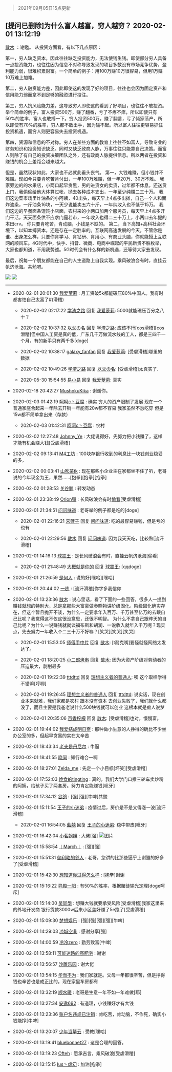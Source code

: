 > 2021年09月05日15点更新
<link rel="stylesheet" href="https://cdn.jsdelivr.net/gh/taotie6/sampleJSON@main/css/photo_show.css">


 ## [提问已删除]为什么富人越富，穷人越穷？ 2020-02-01 13:12:19

 [㪚木](https://www.coolapk.com/feed/16204245?shareKey=ZjQ4MmQwY2ZkMDhhNjEzMTc1MjU~) ：谢邀。
从投资方面看，有以下几点原因：

第一，穷人缺乏资本，因此往往缺乏投资能力，无法使钱生钱。即使部分穷人具备一点投资能力，也往往因为信息不对称导致发现的项目多数没有市场竞争优势，盈利能力弱，很难积累财富。一个简单的例子：用100万赚10万很容易，但用1万赚10万难上加难。<!--break-->

第二，穷人融资能力差，因此即使这的发现了好的项目，往往也会因为固定资产和信用能力弱而拿不到足够的融资进行投注。

第三，穷人抗风险能力差，这导致穷人即使这的看到了好项目，也往往不敢投资。举个简单的例子，富人投资500万，赚了翻番，亏了不疼不痒，所以即使只有50%的胜率，富人也敢搏一下。穷人投资500万，赚了翻番，亏了倾家荡产，所以即使有70%的胜率，穷人都不敢出手，因为输不起。所以富人往往更容易抓住投资机遇，而穷人则更容易失去投资机遇。

第四，资源和信息的不对称。穷人在某些方面的教育上往往不如富人，导致专业的财务知识和投资知识缺乏。同时又缺乏政商人脉，万事往往只能靠自己决策。而富人则除了有自己的投资决策团队之外，还有政商人脉提供信息。所以两者在投资和赚钱的机会上差距会越来越大。

但是，虽然现状如此，大家也不必就此垂头丧气。
第一，大钱难赚，但小钱并不难赚。现如今只要肯吃苦肯付出，一年100万难赚，但一年20万、30万不难。
我家旁边的的水果店，小两口起早贪黑，男的进货女的卖货，过年都不休息，还送货上门，我偷偷给他大体算过帐，抛去各种成本支出，一年至少纯赚二三十万。
我们这边菜市场里炸油条的小阿姨，40出头，每天早上4点多出摊，自己一个人和面炸油条，一斤油条16块，一天少说能卖五六十斤，一年纯收入也不低于15万。
我们这边的早餐面条馄饨小店面，农村来的小两口加两个服务员，每天早上4点多开门干活，天天面条供不应求门庭若市，一年收入也得二三十万上，小两口去年提的本田crv。
你只要肯吃苦，肯动脑，小钱是不缺的。
第二，当下高知+高科社会环境下，以知本搏资本，还是存在一定胜率的。互联网高速发展的今天，不管你是谁、出身怎么样，只要你肯学习、肯钻研、肯用心、有商业头脑，你就能搭上互联网的顺风车。4G时代中，快手、抖音、微商、电商中崛起的平民新贵不胜枚举，大家也都知道，不用我赘述。5G时代会有什么样的新机遇，还等待大家去发现。

最后，祝每一个朋友都能在自己的人生道路上自我实现。乘风破浪会有时，直挂云帆济沧海。共勉吧。 

<div class="album">
<img class="img-item" src="https://image.coolapk.com/feed/2019/0412/14/1081091_1555050917_553@393x235.gif" />
<img class="img-item" src="https://image.coolapk.com/feed/2019/0516/18/1081091_1389_9157@420x290.gif" />
</div>

 ------- 

- 2020-02-01 20:01:30 [我爱萝莉](uid=1062751) : 月工资破5k都能碾压80%中国人。我有时都害怕自己太富了#(滑稽) 

    - 2020-02-02 02:17:22 [学渣之路](uid=935369) 回复 [我爱萝莉](uid=1062751): 5000就能碾压百分之八十？ 

    - 2020-02-02 10:37:32 [以父の名](uid=2734066) 回复 [学渣之路](uid=935369): 应该不行[cos滑稽][cos滑稽]但中国人工资是真的低，广东几千万做流水线的工人，都是三四千一个月，有的新手只有两千多[doge] 

    - 2020-02-02 10:38:17 [galaxy_fanfan](uid=971220) 回复 [我爱萝莉](uid=1062751): [受虐滑稽]哪里的数据 

    - 2020-02-02 10:49:26 [学渣之路](uid=935369) 回复 [以父の名](uid=2734066): [受虐滑稽]太真实了. 

    - 2020-05-30 15:54:55 [易小易](uid=1150144) 回复 [我爱萝莉](uid=1062751): 真实 

- 2020-02-18 20:42:27 [MushokuKika](uid=512391) : 谢谢你。 

- 2020-02-03 01:42:19 [呵呵c丶豆腐](uid=860121) : 确实   穷人的资产限制了发展     现在一个普通家庭合起来一年除去开销一年能有20w都不容易   我家虽然不愁吃穿  但是15w都不简单拿出来（存款） 

    - 2020-02-03 01:42:31 [呵呵c丶豆腐](uid=860121) : 农村 

- 2020-02-02 12:27:48 [Johnny_Ye](uid=754195) : 大佬说得好，先努力把小钱赚了，这样才能有机会赚大钱[受虐滑稽] 

- 2020-02-02 09:13:41 [M4工坊](uid=452288) : 100块存银行收到的利息比一块钱创业稳妥的多， 

- 2020-02-02 00:03:41 [山吹茶tk](uid=860636) : 现在那些小企业主在家都坐不住了叭，老哥说的今年现金为王，果然……[抱拳][抱拳][抱拳] 

- 2020-02-02 01:28:53 [关谷鹏](uid=2317808) : 转发动态 

- 2020-02-01 23:38:49 [Orion獵](uid=1168735) : 长风破浪会有时[偷看](冤有头债有主，找编教材的)[受虐滑稽] 

- 2020-02-01 21:34:51 [问问味道](uid=1618747) : 老哥举的例子都是吃的[doge] 

    - 2020-02-01 22:16:21 [宋薇子](uid=1464785) 回复 [问问味道](uid=1618747): 吃的最容易赚钱，但是亏的也有 

    - 2020-02-01 22:29:56 [㪚木](uid=1081091) 回复 [问问味道](uid=1618747): 因为我天天吃，比较熟[流汗滑稽] 

- 2020-02-01 14:16:13 [球震王](uid=1489788) : 是长风破浪会有时，直挂云帆济沧海[偷看] 

    - 2020-02-01 21:48:49 [大概就是你的](uid=2610509) 回复 [球震王](uid=1489788): [qqdoge] 

- 2020-02-01 21:26:59 [是何人](uid=921675) : 说的好[嘿哈][嘿哈] 

- 2020-02-01 20:44:02 [一栋](uid=1429886) : [流汗滑稽]你字多我信你 

- 2020-02-01 13:23:36 [㪚木](uid=1081091) : 说心里话，看了下面的一些回答，很多人一提到赚钱就想的特别大，总是拿那些大富豪做参照物讲阶级固化。阶级固化确实存在，但这个暂且抛开不谈，为什么一定要拿年入百万、千万甚至亿万的去跟自己比呢？我觉得这不仅这很没意思，还很不明智。
为什么不拿自己跟昨天的自己比呢<!--break-->？为什么一说赚钱就就谈福布斯和胡润、一说收入就年入千万呢？现实点，先去努力一年收入个二三十万不好嘛？[笑哭][笑哭][笑哭] 

    - 2020-02-01 15:53:05 [师傅手中片](uid=1467971) 回复 [㪚木](uid=1081091): [t耐克嘴]要怪就怪网络太发达了。 

    - 2020-02-01 18:20:25 [小二郎烤串](uid=1028062) 回复 [㪚木](uid=1081091): 因为大资产阶级对劳动者的压迫最大，剥削最多 

    - 2020-02-01 19:22:39 [tttdttd](uid=1072388) 回复 [理想主义者的普通人](uid=1708330): 唉 这个取样学得不错嘛[哼唧] 

    - 2020-02-01 19:26:45 [理想主义者的普通人](uid=1708330) 回复 [tttdttd](uid=1072388): 说实话，现在创业本来就难，我们家都是农村 跟本没有资本 去创业失败了，我们就什么都没了，而且主要是我爸老说什么500块钱就可以创业 这根本就是痴人说梦 

    - 2020-02-01 20:35:06 [百香柠檬](uid=2068085) 回复 [㪚木](uid=1081091): [受虐滑稽]也对，慢慢富。 

- 2020-02-01 19:44:02 [我爱结成明日奈](uid=1772977) : 那种做小生意的人挣得的确比不少坐办公室的多，但起早贪黑的实在太辛苦 

- 2020-02-01 18:43:34 [老夫是丹尼尔](uid=870541) : 牛逼 

- 2020-02-01 18:41:55 [晓同](uid=1073467) : 知行难合一啊 

- 2020-02-01 18:27:01 [Zelda_me](uid=1290701) : 先定一个小目标[坏笑][受虐滑稽] 

- 2020-02-01 17:52:03 [馋食的tingting](uid=1031786) : 真的，我们大学门口推三轮车卖炒粉的阿姨，给孩子买了两套房。努力肯定能赚钱[呲牙] 

- 2020-02-01 17:34:12 [谷鸽](uid=785729) : [强][强][牛啤]共勉 

- 2020-02-01 15:11:54 [王子的小迷弟](uid=1290291) : 疫情过后，房价是不是又得涨一波[流汗滑稽] 

    - 2020-02-01 16:54:05 [藍囍](uid=2806305) 回复 [王子的小迷弟](uid=1290291): 稳中带皮[呲牙] 

- 2020-02-01 16:42:04 [小茗姐姐](uid=2225525) : 大佬[强] ![图片](https://image.coolapk.com/feed/2020/0201/16/2225525_117dd056_6522_1006@500x247.gif)

- 2020-02-01 15:58:54 [丨March丨](uid=1139702) : [强][强] 

- 2020-02-01 15:51:31 [伽利略的邻人](uid=2754794) : 老哥，您讲的比那些逼乎上谢邀的好多了[受虐滑稽] 

- 2020-02-01 15:42:30 [想知道你过得怎么样](uid=1054377) : [抱拳]谢谢 

- 2020-02-01 15:16:22 [异殿一阳](uid=2299273) : 有50%的胜率，根据赌徒输光定理[doge呵斥] 

- 2020-02-01 15:14:00 [吴同學](uid=1320218) : 想赚大钱就要承受风险[受虐滑稽]我家这里来的外地开发商 银行贷款3000w后来小区盖好赚了5e跑了[受虐滑稽] 

- 2020-02-01 15:09:30 [梦想娱乐](uid=647275) : [强][强][强][强][牛啤] 

- 2020-02-01 14:29:03 [凉城空巷](uid=938336) : 感谢分享[强] 

- 2020-02-01 14:00:59 [冷冷zero](uid=1161800) : 勤劳致富[牛啤] 

- 2020-02-01 13:58:11 [可能迷路的高肥宅](uid=1534505) : 谢谢 

- 2020-02-01 13:56:57 [沙雕乐园](uid=2447129) : 谢大佬 

- 2020-02-01 13:54:15 [华而不为](uid=1212555) : 我们家就是。父母一年都很辛苦，但是挣得钱也辛苦也是成正比的。现在家里车房都有 

- 2020-02-01 13:32:19 [顺水暖](uid=2030768) : 老哥是生意一年不如一年难做[耶] 

- 2020-02-01 13:27:34 [安逸692](uid=1171740) : 有道理，小钱赚好才有大钱 

- 2020-02-01 13:23:36 [账户名违规已注销](uid=1039732) : 肯吃苦，肯动脑，不作死，确实小钱能挣[牛啤] 

- 2020-02-01 13:20:07 [少年当拏云](uid=1205328) : 受教[嘿哈] 

- 2020-02-01 13:19:41 [bluebonnet27](uid=1756645) : 这是合理的回答。 

- 2020-02-01 13:19:23 [Ofteh](uid=1415900) : 愿承吉言，乘风破浪[受虐滑稽] 

- 2020-02-01 13:15:15 [Ius丶虚幻](uid=1849202) : 加油[抱拳] 

